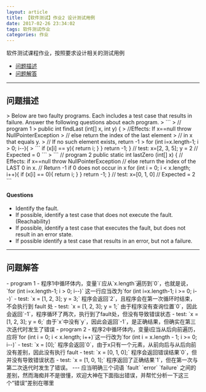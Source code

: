 ```yaml
---
layout: article
title: 【软件测试】作业2 设计测试用例
date: 2017-02-26 23:34:02
tags: 软件测试作业
categories: 作业
---
```


软件测试课程作业，按照要求设计相关的测试用例
- [问题描述](#problem)
- [问题解答](#answer)
---
<h2 id='problem'>问题描述</h2>
> Below are two faulty programs. Each includes a test case that results in failure. Answer the following questions about each program.
> ```
> // program 1
> public int findLast (int[] x, int y) {
> //Effects: If x==null throw NullPointerException
> // else return the index of the last element
> // in x that equals y.
> // If no such element exists, return -1
>   for (int i=x.length-1; i > 0; i--){
> ```
    if (x[i] == y){
      return i;
    }
  }
  return -1;
}
// test: x=[2, 3, 5]; y = 2
// Expected = 0
```
> ```
// program 2
public static int lastZero (int[] x) {
// Effects: if x==null throw NullPointerException
// else return the index of the LAST 0 in x.
// Return -1 if 0 does not occur in x
  for (int i = 0; i < x.length; i++){
    if (x[i] == 0){
      return i;
    }
  }
  return -1;
}
// test: x=[0, 1, 0]
// Expected = 2
```

#### Questions
- Identify the fault.
- If possible, identify a test case that does not execute the fault. (Reachability)
- If possible, identify a test case that executes the fault, but does not result in an error state.
- If possible identify a test case that results in an error, but
  not a failure.
---
<h2 id='answer'>问题解答</h2>
- program 1
  - 程序1中循环体内，变量`i`应从`x.length`遍历到`0`，也就是说，`for (int i=x.length-1; i > 0; i--)` 这一行应当改为`for (int i=x.length-1; i >= 0; i--)`
  - test: `x = [1, 2, 3]; y = 3;` 程序会返回`2`，且程序会在第一次循环时结束，不会执行到 fault 处
  - test: `x = [1, 2, 3]; y = 1;` 由于程序没有查询位置`0`，因此会返回`-1`，程序循环了两次，执行到了fault处，但没有导致错误状态
  - test: `x = [1, 2, 3]; y = 6;` 由于`x`中没有`y`，因此会返回`-1`，是正确结果，但确实在第三次迭代时发生了错误
- program 2
  - 程序2中循环体内，变量i应当从后向前遍历，应将`for (int i = 0; i < x.length; i++)`这一行改为`for (int i = x.length - 1; i >= 0; i--)`
  - test: `x = [0];` 程序会返回`0`，由于x只有一个元素，从前向后与从后向前没有差别，因此没有执行 fault
  - test: `x = [0, 1, 0];` 程序会返回错误结果`0`，但并没有导致错误状态
  - test: `x = [1, 0, 1];` 程序返回了正确结果`1`，但在第一次与第二次迭代时发生了错误。
  ---
  应当明确三个词语 `fault` `error` `failure` 之间的差别，然而海痴并不是很懂，欢迎大神在下面指出错误，并帮忙分析一下这三个“错误”差别在哪里
